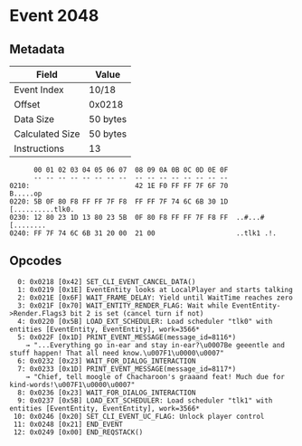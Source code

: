 # Event 2048

## Metadata

| Field           | Value    |
|-----------------|----------|
| Event Index     | 10/18    |
| Offset          | 0x0218   |
| Data Size       | 50 bytes |
| Calculated Size | 50 bytes |
| Instructions    | 13       |

```
      00 01 02 03 04 05 06 07  08 09 0A 0B 0C 0D 0E 0F
      -- -- -- -- -- -- -- --  -- -- -- -- -- -- -- --
0210:                          42 1E F0 FF FF 7F 6F 70          B.....op
0220: 5B 0F 80 F8 FF FF 7F F8  FF FF 7F 74 6C 6B 30 1D  [..........tlk0.
0230: 12 80 23 1D 13 80 23 5B  0F 80 F8 FF FF 7F F8 FF  ..#...#[........
0240: FF 7F 74 6C 6B 31 20 00  21 00                    ..tlk1 .!.      
```

## Opcodes

```
  0: 0x0218 [0x42] SET_CLI_EVENT_CANCEL_DATA()
  1: 0x0219 [0x1E] EventEntity looks at LocalPlayer and starts talking
  2: 0x021E [0x6F] WAIT_FRAME_DELAY: Yield until WaitTime reaches zero
  3: 0x021F [0x70] WAIT_ENTITY_RENDER_FLAG: Wait while EventEntity->Render.Flags3 bit 2 is set (cancel turn if not)
  4: 0x0220 [0x5B] LOAD_EXT_SCHEDULER: Load scheduler "tlk0" with entities [EventEntity, EventEntity], work=3566*
  5: 0x022F [0x1D] PRINT_EVENT_MESSAGE(message_id=8116*)
    → "...Everything go in-ear and stay in-ear?\u0007Be geeentle and stuff happen! That all need know.\u007F1\u0000\u0007"
  6: 0x0232 [0x23] WAIT_FOR_DIALOG_INTERACTION
  7: 0x0233 [0x1D] PRINT_EVENT_MESSAGE(message_id=8117*)
    → "Chief, tell moogle of Chacharoon's graaand feat! Much due for kind-words!\u007F1\u0000\u0007"
  8: 0x0236 [0x23] WAIT_FOR_DIALOG_INTERACTION
  9: 0x0237 [0x5B] LOAD_EXT_SCHEDULER: Load scheduler "tlk1" with entities [EventEntity, EventEntity], work=3566*
 10: 0x0246 [0x20] SET_CLI_EVENT_UC_FLAG: Unlock player control
 11: 0x0248 [0x21] END_EVENT
 12: 0x0249 [0x00] END_REQSTACK()
```
